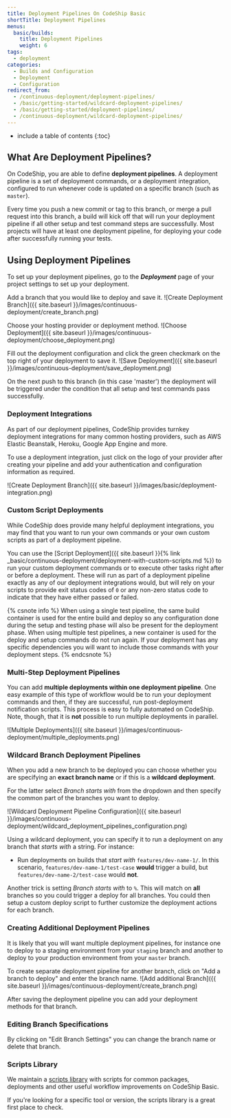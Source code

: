 ```yaml
---
title: Deployment Pipelines On CodeShip Basic
shortTitle: Deployment Pipelines
menus:
  basic/builds:
    title: Deployment Pipelines
    weight: 6
tags:
  - deployment
categories:
  - Builds and Configuration
  - Deployment
  - Configuration
redirect_from:
  - /continuous-deployment/deployment-pipelines/
  - /basic/getting-started/wildcard-deployment-pipelines/
  - /basic/getting-started/deployment-pipelines/
  - /continuous-deployment/wildcard-deployment-pipelines/
---
```


* include a table of contents
{:toc}

## What Are Deployment Pipelines?

On CodeShip, you are able to define **deployment pipelines**. A deployment pipeline is a set of deployment commands, or a deployment integration, configured to run whenever code is updated on a specific branch (such as `master`).

Every time you push a new commit or tag to this branch, or merge a pull request into this branch, a build will kick off that will run your deployment pipeline if all other setup and test command steps are successfully. Most projects will have at least one deployment pipeline, for deploying your code after successfully running your tests.

## Using Deployment Pipelines

To set up your deployment pipelines, go to the ***Deployment*** page of your project settings to set up your deployment.

Add a branch that you would like to deploy and save it.
![Create Deployment Branch]({{ site.baseurl }}/images/continuous-deployment/create_branch.png)

Choose your hosting provider or deployment method.
![Choose Deployment]({{ site.baseurl }}/images/continuous-deployment/choose_deployment.png)

Fill out the deployment configuration and click the green checkmark on the top right of your deployment to save it.
![Save Deployment]({{ site.baseurl }}/images/continuous-deployment/save_deployment.png)

On the next push to this branch (in this case 'master') the deployment will be triggered under the condition that all setup and test commands pass successfully.

### Deployment Integrations

As part of our deployment pipelines, CodeShip provides turnkey deployment integrations for many common hosting providers, such as AWS Elastic Beanstalk, Heroku, Google App Engine and more.

To use a deployment integration, just click on the logo of your provider after creating your pipeline and add your authentication and configuration information as required.

![Create Deployment Branch]({{ site.baseurl }}/images/basic/deployment-integration.png)

### Custom Script Deployments

While CodeShip does provide many helpful deployment integrations, you may find that you want to run your own commands or your own custom scripts as part of a deployment pipeline.

You can use the [Script Deployment]({{ site.baseurl }}{% link _basic/continuous-deployment/deployment-with-custom-scripts.md %}) to run your custom deployment commands or to execute other tasks right after or before a deployment. These will run as part of a deployment pipeline exactly as any of our deployment integrations would, but will rely on your scripts to provide exit status codes of `0` or any non-zero status code to indicate that they have either passed or failed.

{% csnote info %}
When using a single test pipeline, the same build container is used for the entire build and deploy so any configuration done during the setup and testing phase will also be present for the deployment phase. When using multiple test pipelines, a new container is used for the deploy and setup commands do not run again. If your deployment has any specific dependencies you will want to include those commands with your deployment steps.
{% endcsnote %}

### Multi-Step Deployment Pipelines

You can add **multiple deployments within one deployment pipeline**. One easy example of this type of workflow would be to run your deployment commands and then, if they are successful, run post-deployment notification scripts. This process is easy to fully automated on CodeShip. Note, though, that it is **not** possible to run multiple deployments in parallel.

![Multiple Deployments]({{ site.baseurl }}/images/continuous-deployment/multiple_deployments.png)

### Wildcard Branch Deployment Pipelines

When you add a new branch to be deployed you can choose whether you are specifying an **exact branch name** or if this is a **wildcard deployment**.

For the latter select _Branch starts with_ from the dropdown and then specify the common part of the branches you want to deploy.

![Wildcard Deployment Pipeline Configuration]({{ site.baseurl }}/images/continuous-deployment/wildcard_deployment_pipelines_configuration.png)

Using a wildcard deployment, you can specify it to run a deployment on any branch that _starts with_ a string. For instance:

- Run deployments on builds that _start with_ `features/dev-name-1/`. In this scenario, `features/dev-name-1/test-case` **would** trigger a build, but `features/dev-name-2/test-case` would **not**.

Another trick is setting _Branch starts with_ to `%`. This will match on **all** branches so you could trigger a deploy for all branches. You could then setup a custom deploy script to further customize the deployment actions for each branch.

### Creating Additional Deployment Pipelines

It is likely that you will want multiple deployment pipelines, for instance one to deploy to a staging environment from your `staging` branch and another to deploy to your production environment from your `master` branch.

To create separate deployment pipeline for another branch, click on "Add a branch to deploy" and enter the branch name.
![Add additional Branch]({{ site.baseurl }}/images/continuous-deployment/create_branch.png)

After saving the deployment pipeline you can add your deployment methods for that branch.

### Editing Branch Specifications

By clicking on "Edit Branch Settings" you can change the branch name or delete that branch.

### Scripts Library

We maintain a [scripts library](https://github.com/codeship/scripts) with scripts for common packages, deployments and other useful workflow improvements on CodeShip Basic.

If you're looking for a specific tool or version, the scripts library is a great first place to check.

